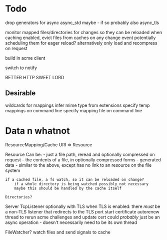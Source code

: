 


Todo
====
drop generators for async
	async_std maybe - if so probably also async_tls

monitor mapped files/directories for changes so they can be reloaded
	when caching enabled, evict files from caches on any change event
	potentially scheduling them for eager reload?
	alternatively only load and recompress on request

build in acme client

switch to notify

BETTER HTTP SWEET LORD


Desirable
---------
wildcards for mappings
infer mime type from extensions
specify temp mappings on command line
specify mapping file on command line


Data n whatnot
==============

ResourceMapping/Cache
	URI => Resource

Resource
	Can be:
	- just a file path, reread and optionally compressed on request
	- the contents of a file, in optionally compressed forms
	- generated data - similar to the above, except has no link to an resource on the file system

	if a cached file, a fs watch, so it can be reloaded on change?
		if a whole directory is being watched possibly not necessary
		maybe this should be handled by the cache itself

	Directories?

Server
	TcpListener
	optionally with TLS
	when TLS is enabled:
		there _must_ be a non-TLS listener that redirects to the TLS port
		start certificate autorenew thread to rerun acme challenges and update cert
			could _probably_ just be an async operation - doesn't necessarily need to be its own thread

FileWatcher?
	watch files and send signals to cache 
